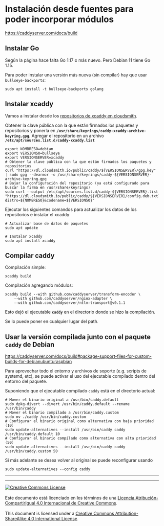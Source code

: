 # Instalación desde fuentes para poder incorporar módulos

https://caddyserver.com/docs/build

## Instalar Go

Según la página hace falta Go 1.17 o más nuevo. Pero Debian 11 tiene Go 1.15.

Para poder instalar una versión más nueva (sin compilar) hay que usar 
`bullseye-backports`:

```
sudo apt install -t bullseye-backports golang
```
## Instalar xcaddy

Vamos a instalar desde los [repositorios de xcaddy en 
cloudsmith](https://cloudsmith.io/~caddy/repos/).

Obtener la clave pública con la que están firmados los paquetes y repositorios
y ponerla en **`/usr/share/keyrings/caddy-xcaddy-archive-keyring.gpg`**.
Agregar el repositorio en un archivo 
**`/etc/apt/sources.list.d/caddy-xcaddy.list`** 

```
export NOMBRESO=debian
export VERSIONSO=bullseye
export VERSIONSERVER=xcaddy
# Obtener la clave pública con la que están firmados los paquetes y repositorios
curl "https://dl.cloudsmith.io/public/caddy/${VERSIONSERVER}/gpg.key" | sudo gpg --dearmor -o /usr/share/keyrings/caddy-${VERSIONSERVER}-archive-keyring.gpg
# Bajar la configuración del repositorio (ya está configurado para buscar la firma en /usr/share/keyrings)
sudo curl --output /etc/apt/sources.list.d/caddy-${VERSIONSERVER}.list "https://dl.cloudsmith.io/public/caddy/${VERSIONSERVER}/config.deb.txt?distro=${NOMBRESO}&codename=${VERSIONSO}"
```

Ejecutar los siguientes comandos para actualizar los datos de los repositorios
e instalar el xcaddy

```
# Actualizar base de datos de paquetes
sudo apt update

# Instalar xcaddy
sudo apt install xcaddy
```

## Compilar caddy

Compilación simple:
```
xcaddy build
```

Compilación agregando módulos:
```
xcaddy build --with github.com/caddyserver/transform-encoder \
	--with github.com/caddyserver/nginx-adapter \
	--with github.com/caddyserver/ntlm-transport@v0.1.1
```

Esto dejó el ejecutable **`caddy`** en el directorio donde se hizo la
compilación.

Se lo puede poner en cualquier lugar del path.

## Usar la versión compilada junto con el paquete `caddy` de Debian

https://caddyserver.com/docs/build#package-support-files-for-custom-builds-for-debianubunturaspbian

Para aprovechar todo el entorno y archivos de soporte (e.g. scripts de systemd,
etc), se puede activar el uso del ejecutable compilado dentro del entorno del
paquete.

Suponiendo que el ejecutable compilado `caddy` está en el directorio actual:

```
# Mover el binario original a /usr/bin/caddy.default
sudo dpkg-divert --divert /usr/bin/caddy.default --rename /usr/bin/caddy
# Mover el binario compilado a /usr/bin/caddy.custom
sudo mv ./caddy /usr/bin/caddy.custom
# Configurar el binario original como alternativa con baja prioridad (10)
sudo update-alternatives --install /usr/bin/caddy caddy /usr/bin/caddy.default 10
# Configurar el binario compilado como alternativa con alta prioridad (50)
sudo update-alternatives --install /usr/bin/caddy caddy /usr/bin/caddy.custom 50
```

Si más adelante se desea volver al original se puede reconfigurar usando

```
sudo update-alternatives --config caddy
```
___
<!-- LICENSE -->
___
<a rel="licencia" href="http://creativecommons.org/licenses/by-sa/4.0/deed.es">
<img alt="Creative Commons License" style="border-width:0"
src="https://i.creativecommons.org/l/by-sa/4.0/88x31.png" /></a>
<br /><br />
Este documento está licenciado en los términos de una <a rel="licencia"
href="http://creativecommons.org/licenses/by-sa/4.0/deed.es">
Licencia Atribución-CompartirIgual 4.0 Internacional de Creative Commons</a>.
<br /><br />
This document is licensed under a <a rel="license" 
href="http://creativecommons.org/licenses/by-sa/4.0/deed.en">
Creative Commons Attribution-ShareAlike 4.0 International License</a>.
<!-- END --> 
